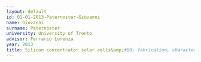 ```yaml
---
layout: default 
id: 01-01-2013-Paternoster-Giovanni
name: Giovanni
surname: Paternoster
university: University of Trento
advisor: Ferrario Lorenza
year: 2013
title: Silicon concentrator solar cells&amp;#58; fabrication, characterization and development of innovative designs
---
```

